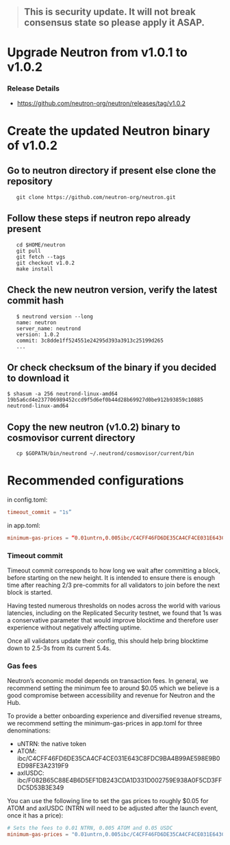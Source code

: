 > ## This is security update. It will not break consensus state so please apply it ASAP.


# Upgrade Neutron from v1.0.1 to v1.0.2

### Release Details
* https://github.com/neutron-org/neutron/releases/tag/v1.0.2


# Create the updated Neutron binary of v1.0.2

## Go to neutron directory if present else clone the repository

```shell
   git clone https://github.com/neutron-org/neutron.git
```

## Follow these steps if neutron repo already present

```shell
   cd $HOME/neutron
   git pull
   git fetch --tags
   git checkout v1.0.2
   make install
```

## Check the new neutron version, verify the latest commit hash
```shell
   $ neutrond version --long
   name: neutron
   server_name: neutrond
   version: 1.0.2
   commit: 3c8dde1ff524551e24295d393a3913c25199d265
   ...
```

## Or check checksum of the binary if you decided to download it

```shell
$ shasum -a 256 neutrond-linux-amd64
19b5a6cd4e237706989452ccd9f5d6ef0b44d28b69927d0be912b93859c10885  neutrond-linux-amd64
```

## Copy the new neutron (v1.0.2) binary to cosmovisor current directory

```shell
   cp $GOPATH/bin/neutrond ~/.neutrond/cosmovisor/current/bin
```

# Recommended configurations

in config.toml:
```toml
timeout_commit = "1s”
```

in app.toml:
```toml
minimum-gas-prices = “0.01untrn,0.005ibc/C4CFF46FD6DE35CA4CF4CE031E643C8FDC9BA4B99AE598E9B0ED98FE3A2319F9,0.05ibc/F082B65C88E4B6D5EF1DB243CDA1D331D002759E938A0F5CD3FFDC5D53B3E349"
```

### Timeout commit

Timeout commit corresponds to how long we wait after committing a block, before starting on the new height. It is intended to ensure there is enough time after reaching 2/3 pre-commits for all validators to join before the next block is started. 

Having tested numerous thresholds on nodes across the world with various latencies, including on the Replicated Security testnet, we found that 1s was a conservative parameter that would improve blocktime and therefore user experience without negatively affecting uptime.

Once all validators update their config, this should help bring blocktime down to 2.5-3s from its current 5.4s.

### Gas fees

Neutron’s economic model depends on transaction fees. In general, we recommend setting the minimum fee to around $0.05 which we believe is a good compromise between accessibility and revenue for Neutron and the Hub. 

To provide a better onboarding experience and diversified revenue streams, we recommend setting the minimum-gas-prices in app.toml for three denominations:

* uNTRN: the native token
* ATOM: ibc/C4CFF46FD6DE35CA4CF4CE031E643C8FDC9BA4B99AE598E9B0ED98FE3A2319F9
* axlUSDC: ibc/F082B65C88E4B6D5EF1DB243CDA1D331D002759E938A0F5CD3FFDC5D53B3E349

You can use the following line to set the gas prices to roughly $0.05 for ATOM and axlUSDC (NTRN will need to be adjusted after the launch event, once it has a price):

```toml
# Sets the fees to 0.01 NTRN, 0.005 ATOM and 0.05 USDC
minimum-gas-prices = "0.01untrn,0.005ibc/C4CFF46FD6DE35CA4CF4CE031E643C8FDC9BA4B99AE598E9B0ED98FE3A2319F9,0.05ibc/F082B65C88E4B6D5EF1DB243CDA1D331D002759E938A0F5CD3FFDC5D53B3E349"
```
